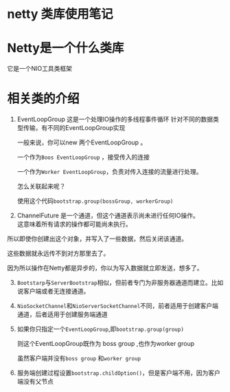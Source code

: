 # netty 类库使用笔记
# Netty是一个什么类库
它是一个NIO工具类框架
# 相关类的介绍
1. EventLoopGroup 这是一个处理IO操作的多线程事件循环
        针对不同的数据类型传输，有不同的EventLoopGroup实现

   一般来说，你可以new 两个EventLoopGroup 。

   一个作为`Boos EventLoopGroup` ，接受传入的连接

   一个作为`Worker EventLoopGroup`，负责对传入连接的流量进行处理。

   怎么关联起来呢？

   使用这个代码`bootstrap.group(bossGroup, workerGroup)`

2. ChannelFuture 是一个通道，但这个通道表示尚未进行任何IO操作。  
  这意味着所有请求的操作都可能尚未执行。

  所以即使你创建出这个对象，并写入了一些数据，然后关闭该通道。

  这些数据就永远传不到对方那里去了。

  因为所以操作在Netty都是异步的，你以为写入数据就立即发送，想多了。

3. `Bootstarp`与`ServerBootstrap`相似，但前者专门为非服务器通道而建立。比如说客户端或者无连接通道。

4. `NioSocketChannel`和`NioServerSocketChannel`不同，前者适用于创建客户端通道，后者适用于创建服务端通道

5. 如果你只指定一个`EventLoopGroup`,即`bootstrap.group(group)`

   则这个EventLoopGroup既作为 boss group ,也作为worker group

   虽然客户端并没有`boss group` 和`worker group`

6. 服务端创建过程设置`bootstrap.childOption()`，但是客户端不用，因为客户端没有父节点